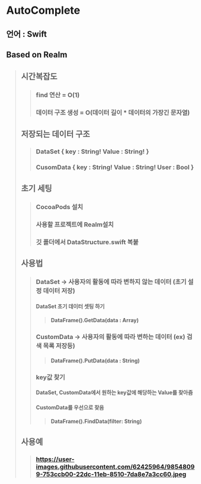# AutoComplete
## 언어 : Swift
## Based on Realm

> ## 시간복잡도
> > ### find 연산 = O(1)
> > ### 데이터 구조 생성 = O(데이터 길이 * 데이터의 가장긴 문자열)
> ## 저장되는 데이터 구조
> > ### DataSet { key : String! Value : String! } 
> > ### CusomData { key : String! Value : String! User : Bool }
> ## 초기 세팅
> > ### CocoaPods 설치
> > ### 사용할 프로젝트에 Realm설치
> > ### 깃 폴더에서 DataStructure.swift 복붙
> ## 사용법
> > ### DataSet -> 사용자의 활동에 따라 변하지 않는 데이터 (초기 설정 데이터 저장)
> > #### DataSet 초기 데이터 셋팅 하기
> > > #### DataFrame().GetData(data : Array<String>)
> > ### CustomData -> 사용자의 활동에 따라 변하는 데이터 (ex) 검색 목록 저장등)
> > > #### DataFrame().PutData(data : String)
> > ### key값 찾기
> > #### DataSet, CustomData에서 원하는 key값에 해당하는 Value를 찾아줌
> > #### CustomData를 우선으로 찾음
> > > #### DataFrame().FindData(filter: String)
> ## 사용예
> > ### https://user-images.githubusercontent.com/62425964/98548099-753ccb00-22dc-11eb-8510-7da8e7a3cc60.jpeg
